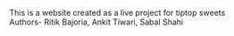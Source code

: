 This is a website created as a live project for tiptop sweets<br>
Authors- Ritik Bajoria, Ankit Tiwari, Sabal Shahi